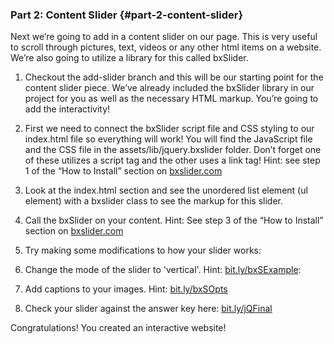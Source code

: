 ### Part 2:  Content Slider  {#part-2-content-slider}

Next we’re going to add in a content slider on our page.  This is very useful to scroll through pictures, text, videos or any other html items on a website.  We’re also going to utilize a library for this called bxSlider.

1.  Checkout the add-slider branch and this will be our starting point for the content slider piece.  We’ve already included the bxSlider library in our project for you as well as the necessary HTML markup.  You’re going to add the interactivity!

1.  First we need to connect the bxSlider script file and CSS styling to our index.html file so everything will work!  You will find the JavaScript file and the CSS file in the assets/lib/jquery.bxslider folder.  Don’t forget one of these utilizes a script tag and the other uses a link tag! Hint: see step 1 of the “How to Install” section on [bxslider.com](https://www.google.com/url?q=http://bxslider.com/&sa=D&ust=1478465001143000&usg=AFQjCNF_LD_iPyCbCafnDyNst5RhU0sXEQ)

1.  Look at the index.html section and see the unordered list element (ul element) with a bxslider class to see the markup for this slider.

1.  Call the bxSlider on your content.  Hint: See step 3 of  the “How to Install” section on [bxslider.com](https://www.google.com/url?q=http://bxslider.com/&sa=D&ust=1478465001145000&usg=AFQjCNH59Q6SAJMiDPwggB3_SlRK7aSgSg)

1.  Try making some modifications to how your slider works:

1.  Change the mode of the slider to &#039;vertical&#039;. Hint: [bit.ly/bxSExample](https://www.google.com/url?q=http://bit.ly/bxSExample&sa=D&ust=1478465001146000&usg=AFQjCNHWOUOFLAr_2fdC9ImaS4IivSHLaQ):
2.  Add captions to your images. Hint: [bit.ly/bxSOpts](https://www.google.com/url?q=http://bit.ly/bxSOpts&sa=D&ust=1478465001147000&usg=AFQjCNGmZDRreRYpKPjKYrPddN37qdnqZA)

1.  Check your slider against the answer key here: [bit.ly/jQFinal](https://www.google.com/url?q=http://bit.ly/jQFinal&sa=D&ust=1478465001147000&usg=AFQjCNGTMKN5X3HFaQQUCimHjR4WJVFzMA) 

Congratulations!  You created an interactive website!